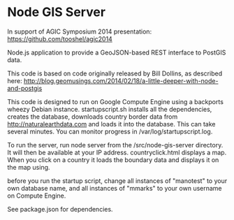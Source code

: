 Node GIS Server
============

In support of AGIC Symposium 2014 presentation: https://github.com/tooshel/agic2014

Node.js application to provide a GeoJSON-based REST interface to PostGIS data.

This code is based on code originally released by Bill Dollins, as described here: http://blog.geomusings.com/2014/02/18/a-little-deeper-with-node-and-postgis

This code is designed to run on Google Compute Engine using a backports wheezy Debian instance. startupscript.sh installs all the dependencies, creates the database, downloads country border data from http://naturalearthdata.com and loads it into the database. This can take several minutes. You can monitor progress in /var/log/startupscript.log.

To run the server, run node server from the /src/node-gis-server directory. It will then be available at your IP address. countryclick.html displays a map. When you click on a country it loads the boundary data and displays it on the map using.

before you run the startup script, change all instances of "manotest" to your own database name, and all instances of "mmarks" to your own username on Compute Engine.


See package.json for dependencies.

